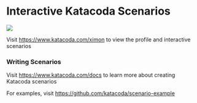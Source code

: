 # Interactive Katacoda Scenarios

[![](http://shields.katacoda.com/katacoda/ximon/count.svg)](https://www.katacoda.com/ximon "Get your profile on Katacoda.com")

Visit https://www.katacoda.com/ximon to view the profile and interactive scenarios

### Writing Scenarios
Visit https://www.katacoda.com/docs to learn more about creating Katacoda scenarios

For examples, visit https://github.com/katacoda/scenario-example
